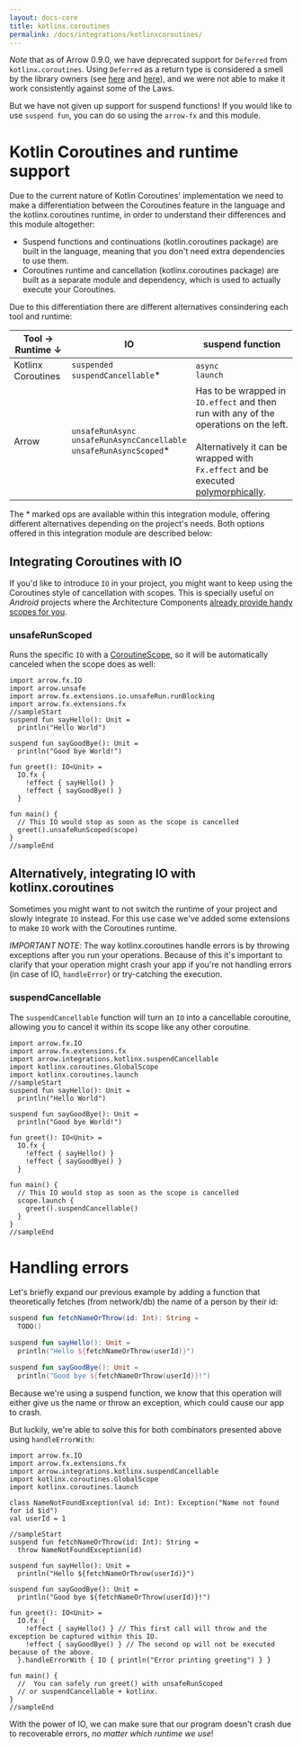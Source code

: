 ```yaml
---
layout: docs-core
title: kotlinx.coroutines
permalink: /docs/integrations/kotlinxcoroutines/
---
```


*Note* that as of Arrow 0.9.0, we have deprecated support for `Deferred` from `kotlinx.coroutines`. Using `Deferred` as a return type is considered a smell by the library owners (see [here](https://github.com/Kotlin/kotlinx.coroutines/blob/master/docs/composing-suspending-functions.md#async-style-functions) and [here](http://youtrack.jetbrains.com/issue/KT-25620)), and we were not able to make it work consistently against some of the Laws. 

But we have not given up support for suspend functions! If you would like to use `suspend fun`, you can do so using the `arrow-fx` and this module.

# Kotlin Coroutines and runtime support

Due to the current nature of Kotlin Coroutines' implementation we need to make a differentiation between the Coroutines feature in the language and the kotlinx.coroutines runtime, in order to understand their differences and this module altogether:

* Suspend functions and continuations (kotlin.coroutines package) are built in the language, meaning that you don't need extra dependencies to use them.
* Coroutines runtime and cancellation (kotlinx.coroutines package) are built as a separate module and dependency, which is used to actually execute your Coroutines.

Due to this differentiation there are different alternatives consindering each tool and runtime:

| Tool →<br>Runtime ↓ | IO                                          | suspend function    |
|--------------------|----------------------------------------------|---------------------|
| Kotlinx Coroutines | `suspended`<br>`suspendCancellable`*         | `async`<br>`launch` |
| Arrow              | `unsafeRunAsync`<br>`unsafeRunAsyncCancellable`<br>`unsafeRunAsyncScoped`* | Has to be wrapped in `IO.effect` and then run with any of the operations on the left.<br><br>Alternatively it can be wrapped with `Fx.effect` and be executed [polymorphically](/docs/fx/polymorphism/). |

The * marked ops are available within this integration module, offering different alternatives depending on the project's needs. Both options offered in this integration module are described below:

## Integrating Coroutines with IO

If you'd like to introduce `IO` in your project, you might want to keep using the Coroutines style of cancellation with scopes. This is specially useful on *Android* projects where the Architecture Components [already provide handy scopes for you](https://developer.android.com/topic/libraries/architecture/coroutines#lifecycle-aware).

### unsafeRunScoped

Runs the specific `IO` with a [CoroutineScope](https://kotlin.github.io/kotlinx.coroutines/kotlinx-coroutines-core/kotlinx.coroutines/-coroutine-scope/index.html), so it will be automatically canceled when the scope does as well:


```kotlin:ank:playground
import arrow.fx.IO
import arrow.unsafe
import arrow.fx.extensions.io.unsafeRun.runBlocking
import arrow.fx.extensions.fx
//sampleStart
suspend fun sayHello(): Unit =
  println("Hello World")

suspend fun sayGoodBye(): Unit =
  println("Good bye World!")

fun greet(): IO<Unit> =
  IO.fx {
    !effect { sayHello() }
    !effect { sayGoodBye() }
  }

fun main() { 
  // This IO would stop as soon as the scope is cancelled
  greet().unsafeRunScoped(scope)
}
//sampleEnd
```


## Alternatively, integrating IO with kotlinx.coroutines

Sometimes you might want to not switch the runtime of your project and slowly integrate `IO` instead. For this use case we've added some extensions to make `IO` work with the Coroutines runtime.

*IMPORTANT NOTE*: The way kotlinx.coroutines handle errors is by throwing exceptions after you run your operations. Because of this it's important to clarify that your operation might crash your app if you're not handling errors (in case of IO, `handleError`) or try-catching the execution.

### suspendCancellable

The `suspendCancellable` function will turn an `IO` into a cancellable coroutine, allowing you to cancel it within its scope like any other coroutine.

```kotlin:ank:playground
import arrow.fx.IO
import arrow.fx.extensions.fx
import arrow.integrations.kotlinx.suspendCancellable
import kotlinx.coroutines.GlobalScope
import kotlinx.coroutines.launch
//sampleStart
suspend fun sayHello(): Unit =
  println("Hello World")

suspend fun sayGoodBye(): Unit =
  println("Good bye World!")

fun greet(): IO<Unit> =
  IO.fx {
    !effect { sayHello() }
    !effect { sayGoodBye() }
  }

fun main() {
  // This IO would stop as soon as the scope is cancelled
  scope.launch {
    greet().suspendCancellable()
  }
}
//sampleEnd
```

# Handling errors

Let's briefly expand our previous example by adding a function that theoretically fetches (from network/db) the name of a person by their id:

```kotlin
suspend fun fetchNameOrThrow(id: Int): String = 
  TODO()

suspend fun sayHello(): Unit =
  println("Hello ${fetchNameOrThrow(userId)}")

suspend fun sayGoodBye(): Unit =
  println("Good bye ${fetchNameOrThrow(userId)}!")
```

Because we're using a suspend function, we know that this operation will either give us the name or throw an exception, which could cause our app to crash. 

But luckily, we're able to solve this for both combinators presented above using `handleErrorWith`:

```kotlin:ank:playground
import arrow.fx.IO
import arrow.fx.extensions.fx
import arrow.integrations.kotlinx.suspendCancellable
import kotlinx.coroutines.GlobalScope
import kotlinx.coroutines.launch

class NameNotFoundException(val id: Int): Exception("Name not found for id $id")
val userId = 1

//sampleStart
suspend fun fetchNameOrThrow(id: Int): String =
  throw NameNotFoundException(id)

suspend fun sayHello(): Unit =
  println("Hello ${fetchNameOrThrow(userId)}")

suspend fun sayGoodBye(): Unit =
  println("Good bye ${fetchNameOrThrow(userId)}!")

fun greet(): IO<Unit> =
  IO.fx {
    !effect { sayHello() } // This first call will throw and the exception be captured within this IO.
    !effect { sayGoodBye() } // The second op will not be executed because of the above.
  }.handleErrorWith { IO { println("Error printing greeting") } }
         
fun main() {
  //  You can safely run greet() with unsafeRunScoped 
  // or suspendCancellable + kotlinx.
}
//sampleEnd
```

With the power of IO, we can make sure that our program doesn't crash due to recoverable errors, *no matter which runtime we use*!